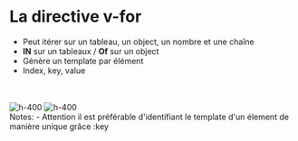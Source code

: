 <!-- .slide: class="sfeir-basic-slide" -->
# La directive v-for
<div>
    <ul>
        <li>Peut itérer sur un tableau, un object, un nombre et une chaîne</li>
        <li><strong>IN</strong> sur un tableaux / <strong>Of</strong> sur un object</li>
        <li>Génère un template par élément</li>
        <li><stong>Index, key, value</strong</li>
    </ul>
    <br><br>
    <div class="flex-row">
        <img alt="h-400" src="assets/images/school/iterator/iterator_array.png">
        <img alt="h-400" src="assets/images/school/iterator/iterator_object.png">
    </div>
</div>
Notes: 
 - Attention il est préférable d'identifiant le template d'un élement de manière unique grâce :key